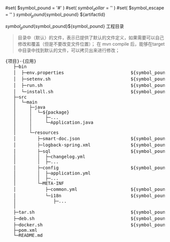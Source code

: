 #set( $symbol_pound = '#' )
#set( $symbol_dollar = '$' )
#set( $symbol_escape = '\' )
${symbol_pound}${symbol_pound} ${artifactId}

${symbol_pound}${symbol_pound}${symbol_pound} 工程目录

> 目录中（默认）的文件，表示已提供了默认的文件定义，如果需要可以自己修改和覆盖（但是不要改变文件位置）；
> 在 mvn compile 后，能够在target中目录中找到默认的文件，可以拷贝出来进行修改；

<pre>
{项目}-{应用}
   ├─bin
   │  ├─env.properties                         ${symbol_pound}${symbol_pound}（默认）环境变量定义
   │  ├─setenv.sh                              ${symbol_pound}${symbol_pound}（默认）运行前设置
   │  ├─run.sh                                 ${symbol_pound}${symbol_pound}（默认）运行脚本
   │  └─install.sh                             ${symbol_pound}${symbol_pound}（默认）Tar包安装脚本
   ├─src    
   │  └─main    
   │     ├─java    
   │     │  └─${package}
   │     │     ├─...
   │     │     └─Application.java
   │     │
   │     └─resources
   │        ├─smart-doc.json                   ${symbol_pound}${symbol_pound} smart-doc接口文档描述
   │        ├─logback-spring.xml               ${symbol_pound}${symbol_pound}（默认）logback日志配置
   │        ├─sql                              ${symbol_pound}${symbol_pound} liquibase数据库版本管理
   │        │  ├─changelog.yml
   │        │  ├─...
   │        ├─config                           ${symbol_pound}${symbol_pound} 应用配置（约定使用yml文件，并且放在config目录中）
   │        │  ├─application.yml    
   │        │  ├─...    
   │        └─META-INF    
   │           ├─common.yml                    ${symbol_pound}${symbol_pound} 默认配置
   │           └─i18n                          ${symbol_pound}${symbol_pound} 国际化资源
   │              ├─...    
   │    
   ├─tar.sh                                    ${symbol_pound}${symbol_pound}（默认）Tar构建
   ├─deb.sh                                    ${symbol_pound}${symbol_pound}（默认）Deb构建脚本
   ├─docker.sh                                 ${symbol_pound}${symbol_pound}（默认）Docker构建脚本
   ├─pom.xml    
   └─README.md   
</pre>

